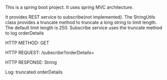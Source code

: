 
This is a spring boot project.
It uses spring MVC architecture.

It provides REST service to subscribe(not implemented).
The StringUtils class provides a truncate method to truncate a long string to limit length. 
The default limit length is 250.
Subscribe service uses the truncate method to log orderDetails


HTTP METHOD: GET

HTTP REQUEST: /subscribe?orderDetails=

HTTP RESPONSE: String

Log: truncated orderDetails




